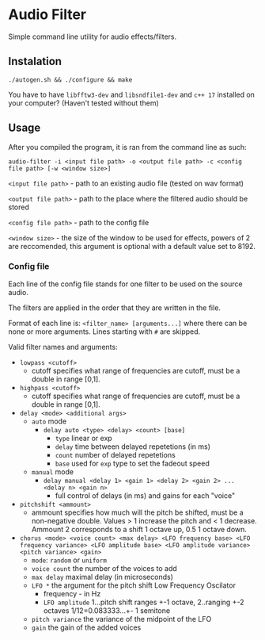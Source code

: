 # Audio Filter

Simple command line utility for audio effects/filters.

## Instalation

`./autogen.sh && ./configure && make`

You have to have `libfftw3-dev` and `libsndfile1-dev` and `c++ 17` installed on your computer? (Haven't tested without them)

## Usage

After you compiled the program, it is ran from the command line as such:

`audio-filter -i <input file path> -o <output file path> -c <config file path> [-w <window size>]`

`<input file path>` - path to an existing audio file (tested on wav format)

`<output file path>` - path to the place where the filtered audio should be stored

`<config file path>` - path to the config file

`<window size>` - the size of the window to be used for effects, powers of 2 are reccomended, this argument is optional with a default value set to 8192.

### Config file

Each line of the config file stands for one filter to be used on the source audio.

The filters are applied in the order that they are written in the file.

Format of each line is: `<filter_name> [arguments...]` where there can be none or more arguments.
Lines starting with `#` are skipped.

Valid filter names and arguments:

- `lowpass <cutoff>`
  - cutoff specifies what range of frequencies are cutoff, must be a double in range [0,1].
- `highpass <cutoff>`
  - cutoff specifies what range of frequencies are cutoff, must be a double in range [0,1].
- `delay <mode> <additional args>`
  - `auto` mode
    - `delay auto <type> <delay> <count> [base]`
      - `type` linear or exp
      - `delay` time between delayed repetetions (in ms)
      - `count` number of delayed repetetions
      - `base` used for `exp` type to set the fadeout speed
  - `manual` mode
    - `delay manual <delay 1> <gain 1> <delay 2> <gain 2> ... <delay n> <gain n>`
      - full control of delays (in ms) and gains for each "voice"
- `pitchshift <ammount>`
  - ammount specifies how much will the pitch be shifted, must be a non-negative double. Values > 1 increase the pitch and < 1 decrease. Ammount 2 corresponds to a shift 1 octave up, 0.5 1 octave down.
- `chorus <mode> <voice count> <max delay> <LFO frequency base> <LFO frequency variance> <LFO amplitude base> <LFO amplitude variance> <pitch variance> <gain>`
  - `mode`: `random` or `uniform`
  - `voice count` the number of the voices to add
  - `max delay` maximal delay (in microseconds)
  - `LFO *` the argument for the pitch shift Low Frequency Oscilator
    - frequency - in Hz
    - `LFO amplitude` 1...pitch shift ranges +-1 octave, 2..ranging +-2 octaves 1/12=0.083333...+- 1 semitone
  - `pitch variance` the variance of the midpoint of the LFO
  - `gain` the gain of the added voices
